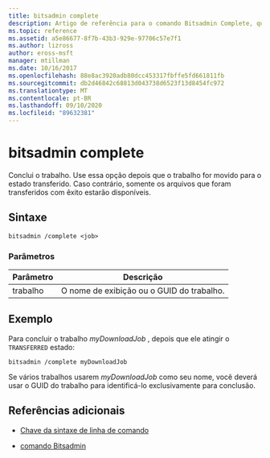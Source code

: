 ```yaml
---
title: bitsadmin complete
description: Artigo de referência para o comando Bitsadmin Complete, que conclui o trabalho.
ms.topic: reference
ms.assetid: a5e86677-8f7b-43b3-929e-97706c57e7f1
ms.author: lizross
author: eross-msft
manager: mtillman
ms.date: 10/16/2017
ms.openlocfilehash: 88e8ac3920adb80dcc453317fbffe5fd661811fb
ms.sourcegitcommit: db2d46842c68813d043738d6523f13d8454fc972
ms.translationtype: MT
ms.contentlocale: pt-BR
ms.lasthandoff: 09/10/2020
ms.locfileid: "89632381"
---
```

# <a name="bitsadmin-complete"></a>bitsadmin complete

Conclui o trabalho. Use essa opção depois que o trabalho for movido para o estado transferido. Caso contrário, somente os arquivos que foram transferidos com êxito estarão disponíveis.

## <a name="syntax"></a>Sintaxe

```
bitsadmin /complete <job>
```

### <a name="parameters"></a>Parâmetros

| Parâmetro | Descrição |
| --------- | ----------- |
| trabalho | O nome de exibição ou o GUID do trabalho. |

## <a name="example"></a>Exemplo

Para concluir o trabalho *myDownloadJob* , depois que ele atingir o `TRANSFERRED` estado:

```
bitsadmin /complete myDownloadJob
```

Se vários trabalhos usarem *myDownloadJob* como seu nome, você deverá usar o GUID do trabalho para identificá-lo exclusivamente para conclusão.

## <a name="additional-references"></a>Referências adicionais

- [Chave da sintaxe de linha de comando](command-line-syntax-key.md)

- [comando Bitsadmin](bitsadmin.md)
